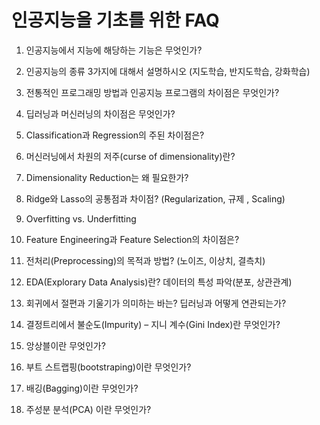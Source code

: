 # 인공지능을 기초를 위한 FAQ

1. 인공지능에서 지능에 해당하는 기능은 무엇인가?


2. 인공지능의 종류 3가지에 대해서 설명하시오 (지도학습, 반지도학습, 강화학습)


3. 전통적인 프로그래밍 방법과 인공지능 프로그램의 차이점은 무엇인가?


4. 딥러닝과 머신러닝의 차이점은 무엇인가?


5. Classification과 Regression의 주된 차이점은?


6. 머신러닝에서 차원의 저주(curse of dimensionality)란?


7. Dimensionality Reduction는 왜 필요한가?


8. Ridge와 Lasso의 공통점과 차이점? (Regularization, 규제 , Scaling)


9. Overfitting vs. Underfitting


10. Feature Engineering과 Feature Selection의 차이점은?


11. 전처리(Preprocessing)의 목적과 방법? (노이즈, 이상치, 결측치)


12. EDA(Explorary Data Analysis)란? 데이터의 특성 파악(분포, 상관관계)


13. 회귀에서 절편과 기울기가 의미하는 바는? 딥러닝과 어떻게 연관되는가?

14. 결정트리에서 불순도(Impurity) – 지니 계수(Gini Index)란 무엇인가?

15. 앙상블이란 무엇인가?

16. 부트 스트랩핑(bootstraping)이란 무엇인가?

17. 배깅(Bagging)이란 무엇인가?

18. 주성분 분석(PCA) 이란 무엇인가?

